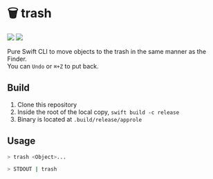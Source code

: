 # 🗑 trash

[![](https://img.shields.io/endpoint?url=https%3A%2F%2Fswiftpackageindex.com%2Fapi%2Fpackages%2Faerobounce%2Ftrash.swift%2Fbadge%3Ftype%3Dswift-versions)](https://swiftpackageindex.com/aerobounce/trash.swift)
[![](https://img.shields.io/endpoint?url=https%3A%2F%2Fswiftpackageindex.com%2Fapi%2Fpackages%2Faerobounce%2Ftrash.swift%2Fbadge%3Ftype%3Dplatforms)](https://swiftpackageindex.com/aerobounce/trash.swift)

Pure Swift CLI to move objects to the trash in the same manner as the Finder.\
You can `Undo` or `⌘+Z` to put back.

## Build

1. Clone this repository
2. Inside the root of the local copy, `swift build -c release`
3. Binary is located at `.build/release/approle`

## Usage

```sh
> trash <Object>...
```

```sh
> STDOUT | trash
```
